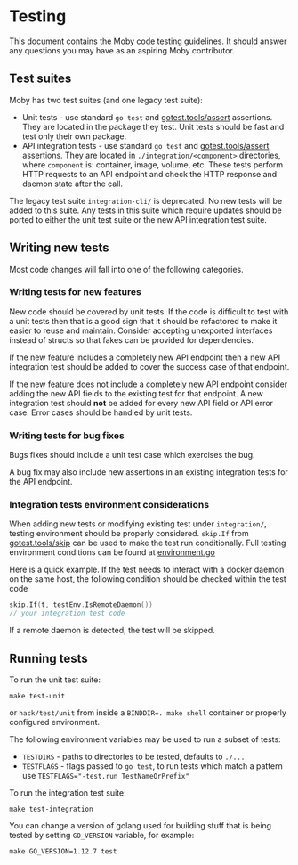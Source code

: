 # Testing

This document contains the Moby code testing guidelines. It should answer any 
questions you may have as an aspiring Moby contributor.

## Test suites

Moby has two test suites (and one legacy test suite):

* Unit tests - use standard `go test` and
  [gotest.tools/assert](https://godoc.org/gotest.tools/assert) assertions. They are located in
  the package they test. Unit tests should be fast and test only their own 
  package.
* API integration tests - use standard `go test` and
  [gotest.tools/assert](https://godoc.org/gotest.tools/assert) assertions. They are located in
  `./integration/<component>` directories, where `component` is: container,
  image, volume, etc. These tests perform HTTP requests to an API endpoint and
  check the HTTP response and daemon state after the call.

The legacy test suite `integration-cli/` is deprecated. No new tests will be 
added to this suite. Any tests in this suite which require updates should be 
ported to either the unit test suite or the new API integration test suite.

## Writing new tests

Most code changes will fall into one of the following categories.

### Writing tests for new features

New code should be covered by unit tests. If the code is difficult to test with
a unit tests then that is a good sign that it should be refactored to make it
easier to reuse and maintain. Consider accepting unexported interfaces instead
of structs so that fakes can be provided for dependencies.

If the new feature includes a completely new API endpoint then a new API 
integration test should be added to cover the success case of that endpoint.

If the new feature does not include a completely new API endpoint consider 
adding the new API fields to the existing test for that endpoint. A new 
integration test should **not** be added for every new API field or API error 
case. Error cases should be handled by unit tests.

### Writing tests for bug fixes

Bugs fixes should include a unit test case which exercises the bug.

A bug fix may also include new assertions in an existing integration tests for the
API endpoint.

### Integration tests environment considerations

When adding new tests or modifying existing test under `integration/`, testing 
environment should be properly considered. `skip.If` from 
[gotest.tools/skip](https://godoc.org/gotest.tools/skip) can be used to make the 
test run conditionally. Full testing environment conditions can be found at 
[environment.go](https://github.com/moby/moby/blob/cb37987ee11655ed6bbef663d245e55922354c68/internal/test/environment/environment.go)

Here is a quick example. If the test needs to interact with a docker daemon on 
the same host, the following condition should be checked within the test code

```go
skip.If(t, testEnv.IsRemoteDaemon())
// your integration test code
```

If a remote daemon is detected, the test will be skipped.

## Running tests

To run the unit test suite:

```
make test-unit
```

or `hack/test/unit` from inside a `BINDDIR=. make shell` container or properly
configured environment.

The following environment variables may be used to run a subset of tests:

* `TESTDIRS` - paths to directories to be tested, defaults to `./...`
* `TESTFLAGS` - flags passed to `go test`, to run tests which match a pattern
  use `TESTFLAGS="-test.run TestNameOrPrefix"`

To run the integration test suite:

```
make test-integration
```

You can change a version of golang used for building stuff that is being tested
by setting `GO_VERSION` variable, for example:

```
make GO_VERSION=1.12.7 test
```
